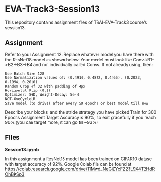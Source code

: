 # EVA-Track3-Session13
This repository contains assignment files of TSAI-EVA-Track3 course's session13.

## Assignment

Refer to your Assignment 12.
Replace whatever model you have there with the ResNet18 model as shown below.
Your model must look like Conv->B1->B2->B3->B4 and not individually called Convs. 
If not already using, then:

    Use Batch Size 128
    Use Normalization values of: (0.4914, 0.4822, 0.4465), (0.2023, 0.1994, 0.2010)
    Random Crop of 32 with padding of 4px
    Horizontal Flip (0.5)
    Optimizer: SGD, Weight-Decay: 5e-4
    NOT-OneCycleLR
    Save model (to drive) after every 50 epochs or best model till now

Describe your blocks, and the stride strategy you have picked
Train for 300 Epochs
Assignment Target Accuracy is 90%, so exit gracefully if you reach 90% (you can target more, it can go till ~93%)

## Files

**Session13.ipynb**

In this assignment a ResNet18 model has been trained on CIFAR10 datase with target accuracy of 92%.
Google Colab file can be found at https://colab.research.google.com/drive/11Mwd_NeGiZYcFZ23L9X4T2HdROhBKSp3
